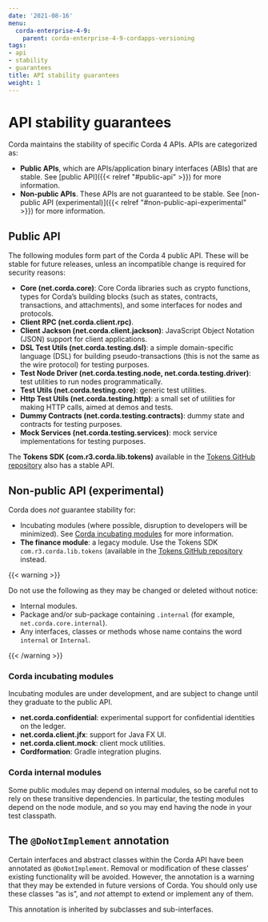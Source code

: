 ```yaml
---
date: '2021-08-16'
menu:
  corda-enterprise-4-9:
    parent: corda-enterprise-4-9-cordapps-versioning
tags:
- api
- stability
- guarantees
title: API stability guarantees
weight: 1
---
```



# API stability guarantees

Corda maintains the stability of specific Corda 4 APIs. APIs are categorized as:

* **Public APIs**, which are APIs/application binary interfaces (ABIs) that are stable. See [public API]({{< relref "#public-api" >}}) for more information.
* **Non-public APIs**. These APIs are not guaranteed to be stable. See [non-public API (experimental)]({{< relref "#non-public-api-experimental" >}}) for more information.

## Public API

The following modules form part of the Corda 4 public API. These will be stable for future releases, unless an incompatible change is required for security reasons:

* **Core (net.corda.core)**: Core Corda libraries such as crypto functions, types for Corda’s building blocks (such as states, contracts, transactions, and attachments), and some interfaces for nodes and protocols.
* **Client RPC (net.corda.client.rpc)**.
* **Client Jackson (net.corda.client.jackson)**: JavaScript Object Notation (JSON) support for client applications.
* **DSL Test Utils (net.corda.testing.dsl)**: a simple domain-specific language (DSL) for building pseudo-transactions (this is not the same as the wire protocol) for testing purposes.
* **Test Node Driver (net.corda.testing.node, net.corda.testing.driver)**: test utilities to run nodes programmatically.
* **Test Utils (net.corda.testing.core)**: generic test utilities.
* **Http Test Utils (net.corda.testing.http)**: a small set of utilities for making HTTP calls, aimed at demos and tests.
* **Dummy Contracts (net.corda.testing.contracts)**: dummy state and contracts for testing purposes.
* **Mock Services (net.corda.testing.services)**: mock service implementations for testing purposes.

The **Tokens SDK (com.r3.corda.lib.tokens)** available in the [Tokens GitHub repository](https://github.com/corda/token-sdk)
also has a stable API.

## Non-public API (experimental)

Corda does *not* guarantee stability for:

* Incubating modules (where possible, disruption to developers will be minimized). See [Corda incubating modules](#corda-incubating-modules) for more information.
* **The finance module**: a legacy module. Use the Tokens SDK `com.r3.corda.lib.tokens` (available in the [Tokens GitHub repository](https://github.com/corda/token-sdk) instead.

{{< warning >}}

Do not use the following as they may be changed or deleted without notice:

* Internal modules.
* Package and/or sub-package containing `.internal` (for example, `net.corda.core.internal`).
* Any interfaces, classes or methods whose name contains the word `internal` or `Internal`.

{{< /warning >}}


### Corda incubating modules

Incubating modules are under development, and are subject to change until they graduate to the public API.

* **net.corda.confidential**: experimental support for confidential identities on the ledger.
* **net.corda.client.jfx**: support for Java FX UI.
* **net.corda.client.mock**: client mock utilities.
* **Cordformation**: Gradle integration plugins.


### Corda internal modules

Some public modules may depend on internal modules, so be careful not to rely on these transitive dependencies. In particular, the
testing modules depend on the node module, and so you may end having the node in your test classpath.

## The `@DoNotImplement` annotation

Certain interfaces and abstract classes within the Corda API have been annotated
as `@DoNotImplement`. Removal or modification of these classes’ existing
functionality will be avoided. However, the annotation is a warning that they may be extended in future versions of Corda.
You should only use these classes “as is”, and *not* attempt to extend or implement any of them.

This annotation is inherited by subclasses and sub-interfaces.
